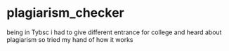 # plagiarism_checker
being in Tybsc i had to give different entrance for college and heard about plagiarism so tried my hand of how it works
